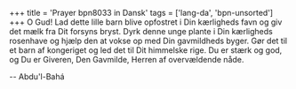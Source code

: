 +++
title = 'Prayer bpn8033 in Dansk'
tags = ['lang-da', 'bpn-unsorted']
+++
O Gud! Lad dette lille barn blive opfostret i Din kærligheds favn og giv det mælk fra Dit forsyns bryst. Dyrk denne unge plante i Din kærligheds rosenhave og hjælp den at vokse op med Din gavmildheds byger. Gør det til et barn af kongeriget og led det til Dit himmelske rige. Du er stærk og god, og Du er Giveren, Den Gavmilde, Herren af overvældende nåde.

-- Abdu'l-Bahá
